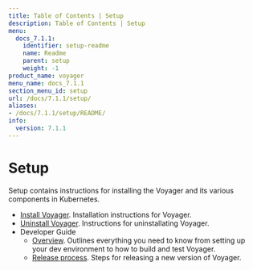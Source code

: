 ```yaml
---
title: Table of Contents | Setup
description: Table of Contents | Setup
menu:
  docs_7.1.1:
    identifier: setup-readme
    name: Readme
    parent: setup
    weight: -1
product_name: voyager
menu_name: docs_7.1.1
section_menu_id: setup
url: /docs/7.1.1/setup/
aliases:
- /docs/7.1.1/setup/README/
info:
  version: 7.1.1
---
```


# Setup

Setup contains instructions for installing the Voyager and its various components in Kubernetes.

- [Install Voyager](/docs/7.1.1/setup/install). Installation instructions for Voyager.
- [Uninstall Voyager](/docs/7.1.1/setup/uninstall). Instructions for uninstallating Voyager.
- Developer Guide
  - [Overview](/docs/7.1.1/setup/developer-guide/overview). Outlines everything you need to know from setting up your dev environment to how to build and test Voyager.
  - [Release process](/docs/7.1.1/setup/developer-guide/release). Steps for releasing a new version of Voyager.
